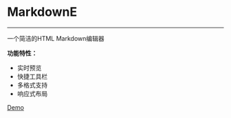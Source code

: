 # MarkdownE
---
一个简洁的HTML Markdown编辑器

**功能特性：**
- 实时预览
- 快捷工具栏
- 多格式支持
- 响应式布局


[Demo](https://eq767.github.io/MarkdownE/)

